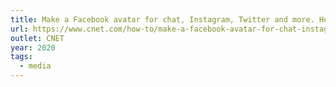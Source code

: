 ```yaml
---
title: Make a Facebook avatar for chat, Instagram, Twitter and more. Here's how
url: https://www.cnet.com/how-to/make-a-facebook-avatar-for-chat-instagram-twitter-and-more-heres-how/
outlet: CNET
year: 2020
tags:
  - media
---
```

